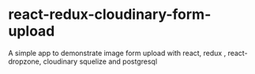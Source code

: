 # react-redux-cloudinary-form-upload
A simple app to demonstrate image form upload with react, redux , react-dropzone, cloudinary squelize and postgresql
